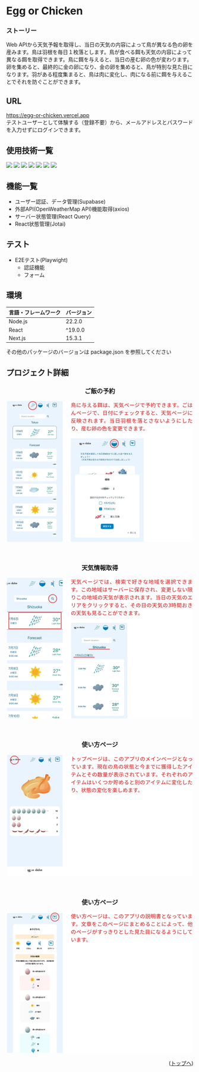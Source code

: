<div id="top"></div>

# Egg or Chicken
### ストーリー
<!-- プロジェクトについて -->
Web APIから天気予報を取得し、当日の天気の内容によって鳥が異なる色の卵を産みます。鳥は羽根を毎日１枚落とします。鳥が食べる餌も天気の内容によって異なる餌を取得できます。鳥に餌を与えると、当日の産む卵の色が変わります。卵を集めると、最終的に金の卵になり、金の卵を集めると、鳥が特別な見た目になります。羽がある程度集まると、鳥は肉に変化し、肉になる前に餌を与えることでそれを防ぐことができます。


## URL
https://egg-or-chicken.vercel.app
 <br >
テストユーザーとして体験する（登録不要）から、メールアドレスとパスワードを入力せずにログインできます。

## 使用技術一覧

<!-- シールド一覧 -->
<!-- 該当するプロジェクトの中から任意のものを選ぶ-->
<p style="display: inline">
  <!-- フロントエンドの言語一覧 -->
  <img src="https://img.shields.io/badge/-typescript-000000?style=for-the-badge&logo=typescript&logoColor=FFE500">
  <!-- フロントエンドのフレームワーク一覧 -->
  <img src="https://img.shields.io/badge/-react-000000?style=for-the-badge&logo=react&logoColor=61DAFB">
  <img src="https://img.shields.io/badge/-Next.js-000000.svg?logo=next.js&style=for-the-badge">
  <img src="https://img.shields.io/badge/-tailwindcss-000000?style=for-the-badge&logo=tailwindcss&logoColor=0854C1">
  <img src="https://img.shields.io/badge/-reactquery-000000?style=for-the-badge&logo=reactquery&logoColor=FF4154">
  <img src="https://img.shields.io/badge/-axios-000000?style=for-the-badge&logo=axios&logoColor=5A29E4">
  <img src="https://img.shields.io/badge/-supabase-000000?style=for-the-badge&logo=supabase&logoColor=3FCF8E">
  <!-- バックエンドの言語一覧 -->
  <!-- ミドルウェア一覧 -->
  <!-- インフラ一覧 -->
</p>

## 機能一覧
- ユーザー認証、データ管理(Supabase)
- 外部API(OpenWeatherMap API)機能取得(axios)
- サーバー状態管理(React Query)
- React状態管理(Jotai)

<!-- 
- ユーザー登録、ログイン機能(devise)
- 投稿機能
  - 画像投稿(refile)
  - 位置情報検索機能(geocoder)
- いいね機能(Ajax)
  - ランキング機能
- コメント機能(Ajax)
- フォロー機能(Ajax)
- ページネーション機能(kaminari)
  - 無限スクロール(Ajax)
- 検索機能(ransack)
-->
## テスト
- E2Eテスト(Playwight)
  - 認証機能
  - フォーム

## 環境

<!-- 言語、フレームワーク、ミドルウェア、インフラの一覧とバージョンを記載 -->

| 言語・フレームワーク  | バージョン |
| --------------------- | ---------- |
| Node.js               | 22.2.0    |
| React                 | ^19.0.0     |
| Next.js               | 15.3.1     |

その他のパッケージのバージョンは package.json を参照してください

## プロジェクト詳細

<div align="center">
  <p align="center">
    <h3>ご飯の予約</h3>
    <img src="https://raw.githubusercontent.com/Asami222/egg-or-chicken/main/public/git/food-area.webp" width="500" style="max-width: 100%;"/>
  </p>
  <br />
  <p align="center">
    <h3>天気情報取得</h3>
    <img src="https://raw.githubusercontent.com/Asami222/egg-or-chicken/main/public/git/weather-area.webp" width="500" style="max-width: 100%;"/>
  </p>
  <br />
  <p align="center">
    <h3>使い方ページ</h3>
    <img src="https://raw.githubusercontent.com/Asami222/egg-or-chicken/main/public/git/home-area.webp" width="500" style="max-width: 100%;"/>
  </p>
  <br />
  <p align="center">
    <h3>使い方ページ</h3>
    <img src="https://raw.githubusercontent.com/Asami222/egg-or-chicken/main/public/git/howto-area.webp" width="500" style="max-width: 100%;"/>
  </p>
</div>


<p align="right">(<a href="#top">トップへ</a>)</p>

